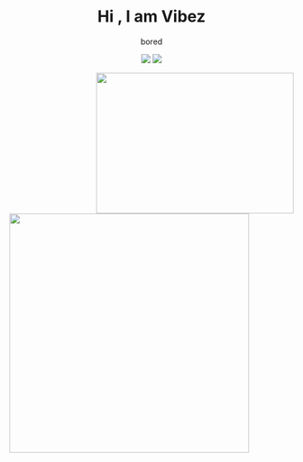 
<h1 align='center'>
  Hi , I am  Vibez
</h1>
<p align='center'>
 bored
</p>

 <p align='center'>
    <img src="https://img.shields.io/badge/Python-FFD43B?style=for-the-badge&logo=python&logoColor=blue" />
    <img src="https://img.shields.io/badge/JavaScript-323330?style=for-the-badge&logo=javascript&logoColor=F7DF" />
</p>

<a href="https://freerobuxreal69.vercel.app/api/top-langs/?username=paydash&show_icons=true&count_private=true&theme=react&hide_border=true&bg_color=0D1117&layout=compact"><img align="right" height="250" width="350" src="https://freerobuxreal69.vercel.app/api/top-langs/?username=paydash&show_icons=true&count_private=true&theme=react&hide_border=true&bg_color=0D1117&layout=compact"></a>

<a href="https://open.spotify.com/user/22kxux94xqwyf9kcbz48nq6qo?si=6962aa5c8435476f"><img align="center" width="425" src="https://spotify-recently-played-readme.vercel.app/api?user=22kxux94xqwyf9kcbz48nq6qo"></a>


